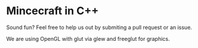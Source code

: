 # Mincecraft in C++
Sound fun? Feel free to help us out by submiting a pull request or an issue.

We are using OpenGL with glut via glew and freeglut for graphics.
